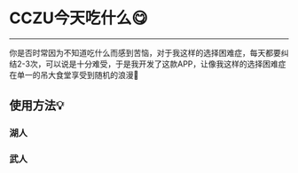 # **CCZU今天吃什么😋**

---

你是否时常因为不知道吃什么而感到苦恼，对于我这样的选择困难症，每天都要纠结2-3次，可以说是十分难受，于是我开发了这款APP，让像我这样的选择困难症在单一的吊大食堂享受到随机的浪漫🥰

## **使用方法💡**

### 湖人

### 武人
